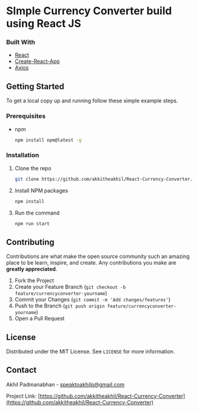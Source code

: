 # SImple Currency Converter build using React JS



### Built With

* [React](https://reactjs.org/)
* [Create-React-App](https://create-react-app.dev/)
* [Axios](https://www.npmjs.com/package/axios)


<!-- GETTING STARTED -->
## Getting Started

To get a local copy up and running follow these simple example steps.

### Prerequisites

* npm
  ```sh
  npm install npm@latest -g
  ```

### Installation

1. Clone the repo
   ```sh
   git clone https://github.com/akkitheakhil/React-Currency-Converter.git
   ```
2. Install NPM packages
   ```sh
   npm install
   ```
3. Run the command
   ```sh
   npm run start
   ```

<!-- CONTRIBUTING -->
## Contributing

Contributions are what make the open source community such an amazing place to be learn, inspire, and create. Any contributions you make are **greatly appreciated**.

1. Fork the Project
2. Create your Feature Branch (`git checkout -b feature/currencyconverter-yourname`)
3. Commit your Changes (`git commit -m 'Add changes/features'`)
4. Push to the Branch (`git push origin feature/currencyconverter-yourname`)
5. Open a Pull Request


<!-- LICENSE -->
## License

Distributed under the MIT License. See `LICENSE` for more information.


<!-- CONTACT -->
## Contact

Akhil Padmanabhan - speaktoakhilp@gmail.com

Project Link: [https://github.com/akkitheakhil/React-Currency-Converter](https://github.com/akkitheakhil/React-Currency-Converter)
